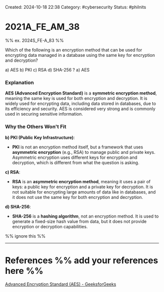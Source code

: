 Created: 2024-10-18 22:38
Category: #cybersecurity
Status: #philnits



# 2021A_FE_AM_38

%% ex. 2024S_FE-A_83 %%

Which of the following is an encryption method that can be used for encrypting data managed in a database using the same key for encryption and decryption?

a) AES
b) PKI
c) RSA
d) SHA-256
?
a) AES
### Explanation

**AES (Advanced Encryption Standard)** is a **symmetric encryption method**, meaning the same key is used for both encryption and decryption. It is widely used for encrypting data, including data stored in databases, due to its efficiency and security. AES is considered very strong and is commonly used in securing sensitive information.
### Why the Others Won't Fit

**b) PKI (Public Key Infrastructure)**:

- **PKI** is not an encryption method itself, but a framework that uses **asymmetric encryption** (e.g., RSA) to manage public and private keys. Asymmetric encryption uses different keys for encryption and decryption, which is different from what the question is asking.

**c) RSA**:

- **RSA** is an **asymmetric encryption method**, meaning it uses a pair of keys: a public key for encryption and a private key for decryption. It is not suitable for encrypting large amounts of data like in databases, and it does not use the same key for both encryption and decryption.

**d) SHA-256**:

- **SHA-256** is a **hashing algorithm**, not an encryption method. It is used to generate a fixed-size hash value from data, but it does not provide encryption or decryption capabilities.





%% ignore this %%
<!--SR:!2025-05-11,60,310-->
---









# References %% add your references here %%
[Advanced Encryption Standard (AES) - GeeksforGeeks](https://www.geeksforgeeks.org/advanced-encryption-standard-aes/)